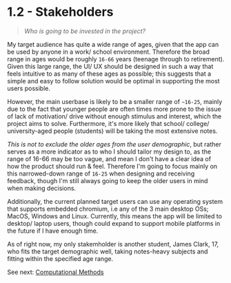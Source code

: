 # 1.2 - Stakeholders
> *Who is going to be invested in the project?*

My target audience has quite a wide range of ages, given that the app can be used by anyone in a work/ school environment. Therefore the broad range in ages would be roughly `16-66` years (teenage through to retirement). Given this large range, the UI/ UX should be designed in such a way that feels intuitive to as many of these ages as possible; this suggests that a simple and easy to follow solution would be optimal in supporting the most users possible.

However, the main userbase is likely to be a smaller range of `~16-25`, mainly due to the fact that younger people are often times more prone to the issue of lack of motivation/ drive without enough stimulus and interest, which the project aims to solve. Furthermore, it's more likely that school/ college/ university-aged people (students) will be taking the most extensive notes.

*This is not to exclude the older ages from the user demographic*, but rather serves as a more indicator as to who I should tailor my design to, as the range of 16-66 may be too vague, and mean I don't have a clear idea of how the product should run & feel. Therefore I'm going to focus mainly on this narrowed-down range of `16-25` when designing and receiving feedback, though I'm still always going to keep the older users in mind when making decisions.

Additionally, the current planned target users can use any operating system that supports embedded chromium, i.e any of the 3 main desktop OSs; MacOS, Windows and Linux. Currently, this means the app will be limited to desktop/ laptop users, though could expand to support mobile platforms in the future if I have enough time.

As of right now, my only stakemholder is another student, James Clark, 17, who fits the target demographic well, taking notes-heavy subjects and fitting within the specified age range.

See next: [Computational Methods](1.3-computational_methods.md)
